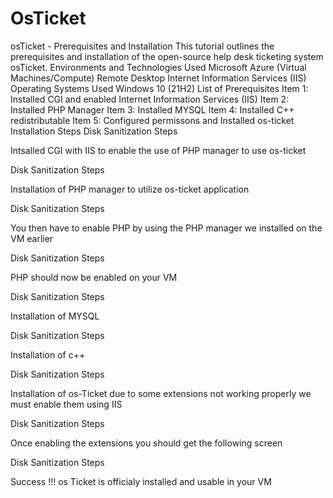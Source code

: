 # OsTicket
osTicket - Prerequisites and Installation
This tutorial outlines the prerequisites and installation of the open-source help desk ticketing system osTicket.
Environments and Technologies Used
Microsoft Azure (Virtual Machines/Compute)
Remote Desktop
Internet Information Services (IIS)
Operating Systems Used
Windows 10 (21H2)
List of Prerequisites
Item 1: Installed CGI and enabled Internet Information Services (IIS)
Item 2: Installed PHP Manager
Item 3: Installed MYSQL
Item 4: Installed C++ redistributable
Item 5: Configured permissons and Installed os-ticket
Installation Steps
Disk Sanitization Steps

Intsalled CGI with IIS to enable the use of PHP manager to use os-ticket


Disk Sanitization Steps

Installation of PHP manager to utilize os-ticket application


Disk Sanitization Steps

You then have to enable PHP by using the PHP manager we installed on the VM earlier


Disk Sanitization Steps

PHP should now be enabled on your VM


Disk Sanitization Steps

Installation of MYSQL


Disk Sanitization Steps

Installation of c++


Disk Sanitization Steps

Installation of os-Ticket due to some extensions not working properly we must enable them using IIS


Disk Sanitization Steps

Once enabling the extensions you should get the following screen


Disk Sanitization Steps

Success !!! os Ticket is officialy installed and usable in your VM
